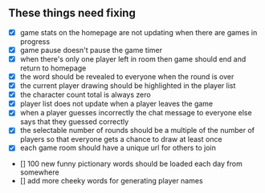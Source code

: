 ## These things need fixing

- [x] game stats on the homepage are not updating when there are games in progress
- [x] game pause doesn't pause the game timer
- [x] when there's only one player left in room then game should end and return to homepage
- [x] the word should be revealed to everyone when the round is over
- [x] the current player drawing should be highlighted in the player list
- [x] the character count total is always zero
- [x] player list does not update when a player leaves the game
- [x] when a player guesses incorrectly the chat message to everyone else says that they guessed correctly
- [x] the selectable number of rounds should be a multiple of the number of players so that everyone gets a chance to draw at least once
- [x] each game room should have a unique url for others to join
- [] 100 new funny pictionary words should be loaded each day from somewhere
- [] add more cheeky words for generating player names